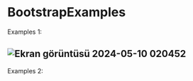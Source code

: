 # BootstrapExamples
Examples 1:


![Ekran görüntüsü 2024-05-10 020452](https://github.com/yunusyavuzhanafsar/BootstrapExamples/assets/160525505/15ca3ee7-4bbb-4f6c-941b-2da50adb120c)
---------------------------------------------------------------------------------------------------------------------------------------------------
Examples 2:
